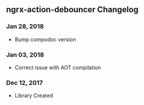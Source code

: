 ## ngrx-action-debouncer Changelog

<a name="Jan 28, 2018"></a>
### Jan 28, 2018
* Bump compodoc version

<a name="Jan 03, 2018"></a>
### Jan 03, 2018
* Correct issue with AOT compilation

<a name="Dec 12, 2017"></a>
### Dec 12, 2017
* Library Created

